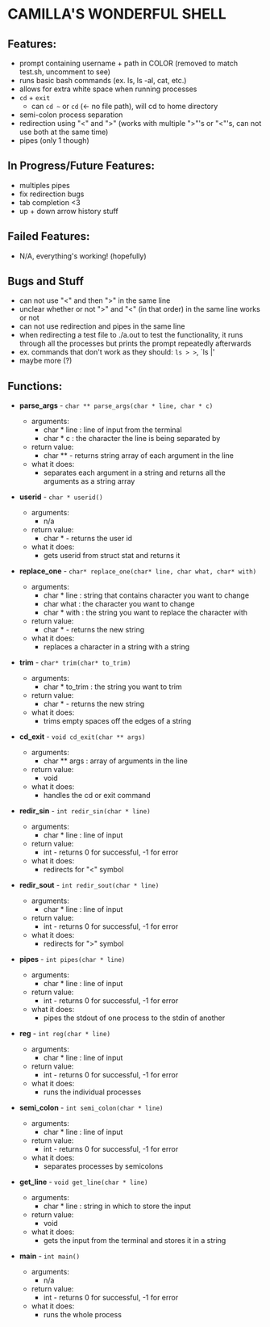 # CAMILLA'S WONDERFUL SHELL
## Features:
* prompt containing username + path in COLOR (removed to match test.sh, uncomment to see)
* runs basic bash commands (ex. ls, ls -al, cat, etc.)
* allows for extra white space when running processes
* `cd` + `exit`
   - can `cd ~` or `cd` (<- no file path), will cd to home directory
* semi-colon process separation
* redirection using "<" and ">" (works with multiple ">"'s or "<"'s, can not use both at the same time)
* pipes (only 1 though)

## In Progress/Future Features:
* multiples pipes
* fix redirection bugs
* tab completion <3
* up + down arrow history stuff

## Failed Features:
* N/A, everything's working! (hopefully)

## Bugs and Stuff
* can not use "<" and then ">" in the same line
* unclear whether or not ">" and "<" (in that order) in the same line works or not
* can not use redirection and pipes in the same line
* when redirecting a test file to ./a.out to test the functionality, it runs through all the processes but prints the prompt repeatedly afterwards
* ex. commands that don't work as they should: `ls > >`, `ls |'
* maybe more (?)

## Functions:
* **parse_args** - `char ** parse_args(char * line, char * c)`
   - arguments:
      - char * line : line of input from the terminal
      - char * c    : the character the line is being separated by
   - return value:
      - char ** - returns string array of each argument in the line
   - what it does:
      - separates each argument in a string and returns all the arguments as a string array

* **userid** - `char * userid()`
   - arguments:
      - n/a
   - return value:
      - char * - returns the user id
   - what it does:
      - gets userid from struct stat and returns it

* **replace_one** - `char* replace_one(char* line, char what, char* with)`
   - arguments:
      - char * line : string that contains character you want to change
      - char what   : the character you want to change
      - char * with : the string you want to replace the character with
   - return value:
      - char * - returns the new string
   - what it does:
      - replaces a character in a string with a string

* **trim** - `char* trim(char* to_trim)`
   - arguments:
      - char * to_trim : the string you want to trim
   - return value:
      - char * - returns the new string
   - what it does:
      - trims empty spaces off the edges of a string

* **cd_exit** - `void cd_exit(char ** args)`
   - arguments:
      - char ** args : array of arguments in the line
   - return value:
      - void
   - what it does:
      - handles the cd or exit command

* **redir_sin** - `int redir_sin(char * line)`
   - arguments:
      - char * line : line of input
   - return value:
      - int - returns 0 for successful, -1 for error
   - what it does:
      - redirects for "<" symbol

* **redir_sout** - `int redir_sout(char * line)`
   - arguments:
      - char * line : line of input
   - return value:
      - int - returns 0 for successful, -1 for error
   - what it does:
      - redirects for ">" symbol

* **pipes** - `int pipes(char * line)`
   - arguments:
      - char * line : line of input
   - return value:
      - int - returns 0 for successful, -1 for error
   - what it does:
      - pipes the stdout of one process to the stdin of another

* **reg** - `int reg(char * line)`
   - arguments:
      - char * line : line of input
   - return value:
      - int - returns 0 for successful, -1 for error
   - what it does:
      - runs the individual processes

* **semi_colon** - `int semi_colon(char * line)`
   - arguments:
      - char * line : line of input
   - return value:
      - int - returns 0 for successful, -1 for error
   - what it does:
      - separates processes by semicolons

* **get_line** - `void get_line(char * line)`
   - arguments:
      - char * line : string in which to store the input
   - return value:
      - void
   - what it does:
      - gets the input from the terminal and stores it in a string

* **main** - `int main()`
   - arguments:
      - n/a
   - return value:
      - int - returns 0 for successful, -1 for error
   - what it does:
      - runs the whole process
